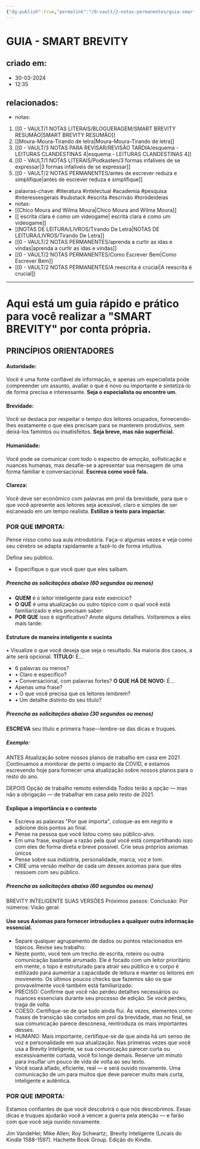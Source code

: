```yaml
---
{"dg-publish":true,"permalink":"/0-vault/2-notas-permanentes/guia-smart-brevity/","tags":["permanente","literatura","intelectual","academia","pesquisa","interessesgerais","substack","escrita","escrivão","toródeideias"],"dgHomeLink":true,"dgShowLocalGraph":true,"dgShowFileTree":true,"dgEnableSearch":true,"noteIcon":""}
---
```


# GUIA - SMART BREVITY

## criado em: 
- 30-03-2024
- 12:35
## relacionados:
- notas:
1. [[0 - VAULT/1 NOTAS LITERAIS/BLOGUERAGEM/SMART BREVITY RESUMÃO\|SMART BREVITY RESUMÃO]]
2. [[Moura-Moura-Tirando de letra\|Moura-Moura-Tirando de letra]]
3. [[0 - VAULT/3 NOTAS PARA REVISAR/REVISÃO TARDIA/esquema - LEITURAS CLANDESTINAS 4\|esquema - LEITURAS CLANDESTINAS 4]]
4. [[0 - VAULT/1 NOTAS LITERAIS/Podkasten/3 formas infalíveis de se expressar\|3 formas infalíveis de se expressar]]
5. [[0 - VAULT/2 NOTAS PERMANENTES/antes de escrever reduza e simplifique\|antes de escrever reduza e simplifique]]

- palavras-chave: #literatura #intelectual #academia #pesquisa #interessesgerais #substack #escrita #escrivão #toródeideias 
- notas: 
- [[Chico Moura and Wilma Moura\|Chico Moura and Wilma Moura]]
- [[ escrita clara é como um videogame\| escrita clara é como um videogame]]
- [[NOTAS DE LEITURA/LIVROS/Tirando De Letra\|NOTAS DE LEITURA/LIVROS/Tirando De Letra]]
- [[0 - VAULT/2 NOTAS PERMANENTES/aprenda a curtir as idas e vindas\|aprenda a curtir as idas e vindas]]
- [[0 - VAULT/2 NOTAS PERMANENTES/Como Escrever Bem\|Como Escrever Bem]]
- [[0 - VAULT/2 NOTAS PERMANENTES/A reescrita é crucial\|A reescrita é crucial]]
---

# Aqui está um guia rápido e prático para você realizar a "SMART BREVITY" por conta própria.

## PRINCÍPIOS ORIENTADORES

#### Autoridade:
Você é uma fonte confiável de informação, e apenas um especialista pode compreender um assunto, avaliar o que é novo ou importante e sintetizá-lo de forma precisa e interessante. **Seja o especialista ou encontre um.**

#### Brevidade:
Você se destaca por respeitar o tempo dos leitores ocupados, fornecendo-lhes exatamente o que eles precisam para se manterem produtivos, sem deixá-los famintos ou insatisfeitos. **Seja breve, mas não superficial.**

#### Humanidade:
Você pode se comunicar com todo o espectro de emoção, sofisticação e nuances humanas, mas desafie-se a apresentar sua mensagem de uma forma familiar e conversacional. **Escreva como você fala.**

#### Clareza:
Você deve ser econômico com palavras em prol da brevidade, para que o que você apresente aos leitores seja acessível, claro e simples de ser escaneado em um tempo realista. **Estilize o texto para impactar.**

### POR QUE IMPORTA:
Pense nisso como sua aula introdutória. Faça-o algumas vezes e veja como seu cérebro se adapta rapidamente a fazê-lo de forma intuitiva.

Defina seu público.
- Especifique o que você quer que eles saibam.
##### Preencha as solicitações abaixo (60 segundos ou menos)
- **QUEM** é o leitor inteligente para este exercício?
- **O QUÊ** é uma atualização ou outro tópico com o qual você está familiarizado e eles precisam saber:
- **POR QUE** isso é significativo? Anote alguns detalhes. Voltaremos a eles mais tarde:

#### Estruture de maneira inteligente e sucinta
• Visualize o que você deseja que seja o resultado. Na maioria dos casos, a arte será opcional.
**TÍTULO:**
É...
-  6 palavras ou menos?
- • Claro e específico?
- • Conversacional, com palavras fortes?
**O QUE HÁ DE NOVO:**
É...
- Apenas uma frase?
- • O que você precisa que os leitores lembrem?
- • Um detalhe distinto do seu título?

##### Preencha as solicitações abaixo (30 segundos ou menos)
**ESCREVA** seu título e primeira frase—lembre-se das dicas e truques.

##### Exemplo:
ANTES
Atualização sobre nossos planos de trabalho em casa em 2021
Continuamos a monitorar de perto o impacto da COVID, e estamos escrevendo hoje para fornecer uma atualização sobre nossos planos para o resto do ano.

DEPOIS
Opção de trabalho remoto estendida
Todos terão a opção — mas não a obrigação — de trabalhar em casa pelo resto de 2021.

#### Explique a importância e o contexto
- Escreva as palavras "Por que importa", coloque-as em negrito e adicione dois pontos ao final.
- Pense na pessoa que você listou como seu público-alvo.
- Em uma frase, explique a razão pela qual você está compartilhando isso com eles de forma direta e breve possível.
Crie seus próprios axiomas únicos
- Pense sobre sua indústria, personalidade, marca, voz e tom.
- CRIE uma versão melhor de cada um desses axiomas para que eles ressoem com seu público.
##### Preencha as solicitações abaixo (60 segundos ou menos)
BREVITY INTELIGENTE SUAS VERSÕES
Próximos passos:
Conclusão:
Por números:
Visão geral:

#### Use seus Axiomas para fornecer introduções a qualquer outra informação essencial.
- Separe qualquer agrupamento de dados ou pontos relacionados em tópicos.
Revise seu trabalho.
- Neste ponto, você tem um trecho de escrita, roteiro ou outra comunicação bastante arrumado. Ele é focado com um leitor prioritário em mente, o topo é estruturado para atrair seu público e o corpo é estilizado para aumentar a capacidade de leitura e manter os leitores em movimento.
Os últimos poucos checks que fazemos são os que provavelmente você também está familiarizado:
-  PRECISO: Confirme que você não perdeu detalhes necessários ou nuances essenciais durante seu processo de edição. Se você perdeu, traga de volta.
- COESO: Certifique-se de que tudo ainda flui. Às vezes, elementos como frases de transição são cortados em prol da brevidade, mas no final, se sua comunicação parece desconexa, reintroduza os mais importantes desses.
- HUMANO: Mais importante, certifique-se de que ainda há um senso de voz e personalidade em sua atualização. Nas primeiras vezes que você usa a Brevity Inteligente, se sua comunicação parecer curta ou excessivamente cortada, você foi longe demais. Reserve um minuto para insuflar um pouco de vida de volta ao seu texto.
- Você soará afiado, eficiente, real — e será ouvido novamente. Uma comunicação de um para muitos que deve parecer muito mais curta, inteligente e autêntica.
### POR QUE IMPORTA:
Estamos confiantes de que você descobrirá o que nós descobrimos. Essas dicas e truques ajudarão você a vencer a guerra pela atenção — e farão com que você seja ouvido novamente.

Jim VandeHei; Mike Allen; Roy Schwartz;. Brevity Inteligente (Locais do Kindle 1588-1597). Hachette Book Group. Edição do Kindle.